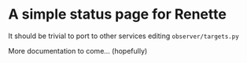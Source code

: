 A simple status page for Renette
================================

It should be trivial to port to other services editing `observer/targets.py`

More documentation to come... (hopefully)
